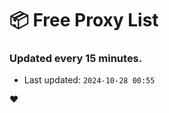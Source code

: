 # :package: Free Proxy List
### Updated every 15 minutes.

- Last updated: `2024-10-28 00:55`

:heart:
